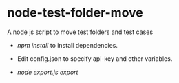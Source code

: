 # node-test-folder-move
A node js script to move test folders and test cases

* <i>npm install </i> to install dependencies.

* Edit config.json to specify api-key and other variables.

* <i>node export.js export</i>
